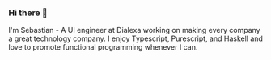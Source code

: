 ### Hi there 👋

I'm Sebastian - A UI engineer at Dialexa working on making every company a great technology company. I enjoy Typescript, Purescript, and Haskell and love to promote functional programming whenever I can.
